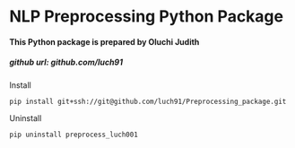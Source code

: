 # NLP Preprocessing Python Package

#### This Python package is prepared by Oluchi Judith

##### github url: github.com/luch91

Install

`pip install git+ssh://git@github.com/luch91/Preprocessing_package.git`

Uninstall

`pip uninstall preprocess_luch001`
